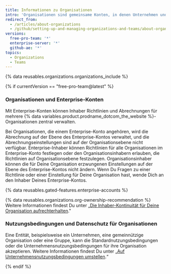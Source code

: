 ```yaml
---
title: Informationen zu Organisationen
intro: 'Organisationen sind gemeinsame Konten, in denen Unternehmen und Open-Source-Projekte übergreifend über mehrere Projekte gleichzeitig zusammenarbeiten können. Inhaber und Administratoren können den Mitgliederzugriff auf Daten und Projekte der Organisation mit komplexen Sicherheits- und Administrationsfunktionen verwalten.'
redirect_from:
  - /articles/about-organizations
  - /github/setting-up-and-managing-organizations-and-teams/about-organizations
versions:
  free-pro-team: '*'
  enterprise-server: '*'
  github-ae: '*'
topics:
  - Organizations
  - Teams
---
```


{% data reusables.organizations.organizations_include %}

{% if currentVersion == "free-pro-team@latest" %}
### Organisationen und Enterprise-Konten

Mit Enterprise-Konten können Inhaber Richtlinien und Abrechnungen für mehrere {% data variables.product.prodname_dotcom_the_website %}-Organisationen zentral verwalten.

Bei Organisationen, die einem Enterprise-Konto angehören, wird die Abrechnung auf der Ebene des Enterprise-Kontos verwaltet, und die Abrechnungseinstellungen sind auf der Organisationsebene nicht verfügbar. Enterprise-Inhaber können Richtlinien für alle Organisationen im Enterprise-Konto festlegen oder den Organisationsinhabern erlauben, die Richtlinien auf Organisationsebene festzulegen. Organisationsinhaber können die für Deine Organisation erzwungenen Einstellungen auf der Ebene des Enterprise-Kontos nicht ändern. Wenn Du Fragen zu einer Richtlinie oder einer Einstellung für Deine Organisation hast, wende Dich an den Inhaber Deines Enterprise-Kontos.

{% data reusables.gated-features.enterprise-accounts %}

{% data reusables.organizations.org-ownership-recommendation %} Weitere Informationen findest Du unter „[Die Inhaber-Kontinuität für Deine Organisation aufrechterhalten](/organizations/managing-peoples-access-to-your-organization-with-roles/maintaining-ownership-continuity-for-your-organization)."

### Nutzungsbedingungen und Datenschutz für Organisationen

Eine Entität, beispielsweise ein Unternehmen, eine gemeinnützige Organisation oder eine Gruppe, kann die Standardnutzungsbedingungen oder die Unternehmensnutzungsbedingungen für ihre Organisation akzeptieren. Weitere Informationen findest Du unter „[Auf Unternehmensnutzungsbedingungen umstellen](/articles/upgrading-to-the-corporate-terms-of-service).“

{% endif %}
